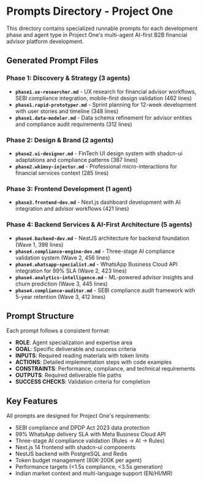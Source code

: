 # Prompts Directory - Project One

This directory contains specialized runnable prompts for each development phase and agent type in Project One's multi-agent AI-first B2B financial advisor platform development.

## Generated Prompt Files

### Phase 1: Discovery & Strategy (3 agents)
- **`phase1.ux-researcher.md`** - UX research for financial advisor workflows, SEBI compliance integration, mobile-first design validation (462 lines)
- **`phase1.rapid-prototyper.md`** - Sprint planning for 12-week development with user stories and timeline (348 lines)  
- **`phase1.data-modeler.md`** - Data schema refinement for advisor entities and compliance audit requirements (312 lines)

### Phase 2: Design & Brand (2 agents)
- **`phase2.ui-designer.md`** - FinTech UI design system with shadcn-ui adaptations and compliance patterns (387 lines)
- **`phase2.whimsy-injector.md`** - Professional micro-interactions for financial services context (285 lines)

### Phase 3: Frontend Development (1 agent)
- **`phase3.frontend-dev.md`** - Next.js dashboard development with AI integration and advisor workflows (421 lines)

### Phase 4: Backend Services & AI-First Architecture (5 agents)
- **`phase4.backend-dev.md`** - NestJS architecture for backend foundation (Wave 1, 398 lines)
- **`phase4.compliance-engine-dev.md`** - Three-stage AI compliance validation system (Wave 2, 456 lines)
- **`phase4.whatsapp-specialist.md`** - WhatsApp Business Cloud API integration for 99% SLA (Wave 2, 423 lines)
- **`phase4.analytics-intelligence.md`** - ML-powered advisor insights and churn prediction (Wave 3, 445 lines)
- **`phase4.compliance-auditor.md`** - SEBI compliance audit framework with 5-year retention (Wave 3, 412 lines)

## Prompt Structure

Each prompt follows a consistent format:
- **ROLE**: Agent specialization and expertise area
- **GOAL**: Specific deliverable and success criteria
- **INPUTS**: Required reading materials with token limits
- **ACTIONS**: Detailed implementation steps with code examples
- **CONSTRAINTS**: Performance, compliance, and technical requirements
- **OUTPUTS**: Required deliverable file paths
- **SUCCESS CHECKS**: Validation criteria for completion

## Key Features

All prompts are designed for Project One's requirements:
- SEBI compliance and DPDP Act 2023 data protection
- 99% WhatsApp delivery SLA with Meta Business Cloud API
- Three-stage AI compliance validation (Rules → AI → Rules)
- Next.js 14 frontend with shadcn-ui components
- NestJS backend with PostgreSQL and Redis
- Token budget management (80K-200K per agent)
- Performance targets (<1.5s compliance, <3.5s generation)
- Indian market context and multi-language support (EN/HI/MR)